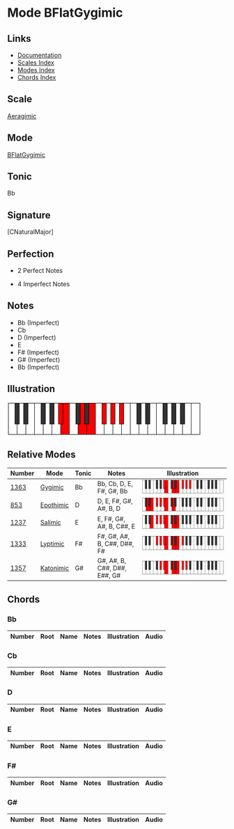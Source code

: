 # Mode BFlatGygimic

## Links

- [Documentation](index.md)
- [Scales Index](Scales.md)
- [Modes Index](Modes.md)
- [Chords Index](Chords.md)

## Scale

[Aeragimic](ScaleAeragimic.md)

## Mode

[BFlatGygimic](ModeBFlatGygimic.md)

## Tonic

Bb

## Signature

[CNaturalMajor]

## Perfection

 - 2 Perfect Notes

 - 4 Imperfect Notes

## Notes

- Bb (Imperfect)
- Cb
- D (Imperfect)
- E
- F# (Imperfect)
- G# (Imperfect)
- Bb (Imperfect)

## Illustration

![BFlatGygimic](ModeBFlatGygimic.png)

## Relative Modes

| Number | Mode | Tonic | Notes | Illustration |
|--------|------|-------|-------|--------------|
| [1363](https://ianring.com/musictheory/scales/1363) | [Gygimic](ModeGygimic.md) | Bb | Bb, Cb, D, E, F#, G#, Bb | ![BFlatGygimic](ModeBFlatGygimic.png) |
| [853](https://ianring.com/musictheory/scales/853) | [Epothimic](ModeEpothimic.md) | D | D, E, F#, G#, A#, B, D | ![DNaturalEpothimic](ModeDNaturalEpothimic.png) |
| [1237](https://ianring.com/musictheory/scales/1237) | [Salimic](ModeSalimic.md) | E | E, F#, G#, A#, B, C##, E | ![ENaturalSalimic](ModeENaturalSalimic.png) |
| [1333](https://ianring.com/musictheory/scales/1333) | [Lyptimic](ModeLyptimic.md) | F# | F#, G#, A#, B, C##, D##, F# | ![FSharpLyptimic](ModeFSharpLyptimic.png) |
| [1357](https://ianring.com/musictheory/scales/1357) | [Katonimic](ModeKatonimic.md) | G# | G#, A#, B, C##, D##, E##, G# | ![GSharpKatonimic](ModeGSharpKatonimic.png) |

## Chords

### Bb

| Number | Root | Name | Notes | Illustration | Audio |
|--------|------|------|-------|--------------|-------|

### Cb

| Number | Root | Name | Notes | Illustration | Audio |
|--------|------|------|-------|--------------|-------|

### D

| Number | Root | Name | Notes | Illustration | Audio |
|--------|------|------|-------|--------------|-------|

### E

| Number | Root | Name | Notes | Illustration | Audio |
|--------|------|------|-------|--------------|-------|

### F#

| Number | Root | Name | Notes | Illustration | Audio |
|--------|------|------|-------|--------------|-------|

### G#

| Number | Root | Name | Notes | Illustration | Audio |
|--------|------|------|-------|--------------|-------|

